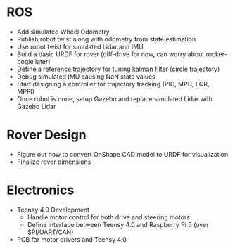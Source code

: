 # ROS
- Add simulated Wheel Odometry
- Publish robot twist along with odometry from state estimation
- Use robot twist for simulated Lidar and IMU
- Build a basic URDF for rover (diff-drive for now, can worry about rocker-bogie later)
- Define a reference trajectory for tuning kalman filter (circle trajectory)
- Debug simulated IMU causing NaN state values
- Start designing a controller for trajectory tracking (PIC, MPC, LQR, MPPI)
- Once robot is done, setup Gazebo and replace simulated Lidar with Gazebo Lidar

# Rover Design
- Figure out how to convert OnShape CAD model to URDF for visualization
- Finalize rover dimensions

# Electronics
- Teensy 4.0 Development
  - Handle motor control for both drive and steering motors
  - Define interface between Teensy 4.0 and Raspberry Pi 5 (over SPI/UART/CAN)
- PCB for motor drivers and Teensy 4.0